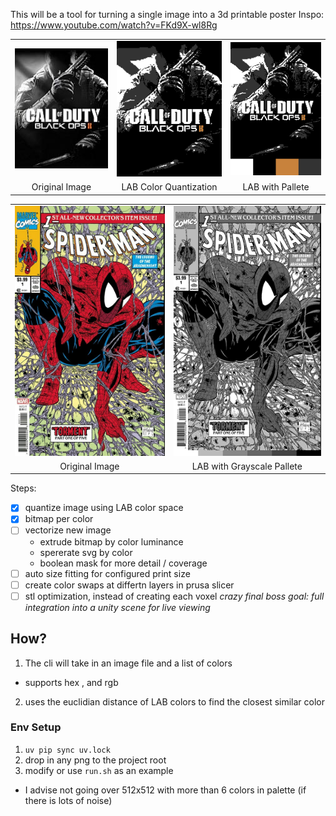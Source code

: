 
This will be a tool for turning a single image into a 3d printable poster
Inspo: https://www.youtube.com/watch?v=FKd9X-wl8Rg

<table align="center">
  <tr>
    <td><img src="examples/test.png" width="300"/></td>
    <td><img src="examples/test_q.png" width="300"/></td>
    <td><img src="examples/test_q_pal.png" width="300"/></td>
  </tr>
  <tr>
    <td align="center">Original Image</td>
    <td align="center">LAB Color Quantization</td>
    <td align="center">LAB with Pallete</td>
  </tr>
</table>
<table align="center">
  <tr>
    <td><img src="examples/comicbook.png" height="400"/></td>
    <td><img src="examples/spiderman.png" height="400"/></td>
  </tr>
  <tr>
    <td align="center">Original Image</td>
    <td align="center">LAB with Grayscale Pallete</td>
  </tr>
</table>

Steps:
- [x] quantize image using LAB color space
- [x] bitmap per color 
- [ ] vectorize new image
  - extrude bitmap by color luminance
  - spererate svg by color
  - boolean mask for more detail / coverage
- [ ] auto size fitting for configured print size
- [ ] create color swaps at differtn layers in prusa slicer
- [ ] stl optimization, instead of creating each voxel
*crazy final boss goal: full integration into a unity scene for live viewing*
## How?
1. The cli will take in an image file and a list of colors
- supports hex , and rgb
2. uses the euclidian distance of LAB colors to find the closest similar color



### Env Setup

1. `uv pip sync uv.lock`
2. drop in any png to the project root
3. modify or use `run.sh` as an example

- I advise not going over 512x512 with more than 6 colors in palette (if there is lots of noise)